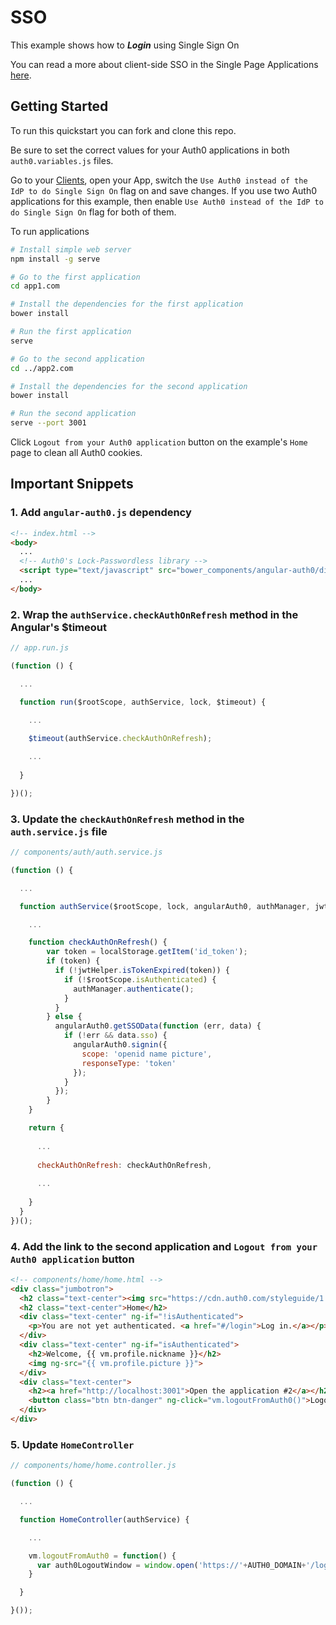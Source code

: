 # SSO

This example shows how to ***Login*** using Single Sign On

You can read a more about client-side SSO in the Single Page Applications [here](https://auth0.com/docs/sso/single-page-apps-sso). 

## Getting Started

To run this quickstart you can fork and clone this repo.

Be sure to set the correct values for your Auth0 applications in both `auth0.variables.js` files.

Go to your [Clients](https://manage.auth0.com/#/clients), open your App, switch the `Use Auth0 instead of the IdP to do Single Sign On` flag on and save changes.
If you use two Auth0 applications for this example, then enable `Use Auth0 instead of the IdP to do Single Sign On` flag for both of them.  

To run applications

```bash
# Install simple web server
npm install -g serve

# Go to the first application
cd app1.com

# Install the dependencies for the first application
bower install

# Run the first application
serve

# Go to the second application
cd ../app2.com

# Install the dependencies for the second application
bower install

# Run the second application
serve --port 3001
```

Click `Logout from your Auth0 application` button on the example's `Home` page to clean all Auth0 cookies.

## Important Snippets

### 1. Add `angular-auth0.js` dependency

```html
<!-- index.html -->
<body>
  ...
  <!-- Auth0's Lock-Passwordless library -->
  <script type="text/javascript" src="bower_components/angular-auth0/dist/angular-auth0.js"></script>
  ...
</body>
```

### 2. Wrap the `authService.checkAuthOnRefresh` method in the Angular's $timeout

```js
// app.run.js

(function () {

  ...

  function run($rootScope, authService, lock, $timeout) {
  
    ...

    $timeout(authService.checkAuthOnRefresh);

    ...
    
  }

})();
```

### 3. Update the `checkAuthOnRefresh` method in the `auth.service.js` file

```js
// components/auth/auth.service.js

(function () {

  ...

  function authService($rootScope, lock, angularAuth0, authManager, jwtHelper, $q) {

    ...

    function checkAuthOnRefresh() {
        var token = localStorage.getItem('id_token');
        if (token) {
          if (!jwtHelper.isTokenExpired(token)) {
            if (!$rootScope.isAuthenticated) {
              authManager.authenticate();
            }
          }
        } else {
          angularAuth0.getSSOData(function (err, data) {
            if (!err && data.sso) {
              angularAuth0.signin({
                scope: 'openid name picture',
                responseType: 'token'
              });
            }
          });
        }
    }

    return {
    
      ...
      
      checkAuthOnRefresh: checkAuthOnRefresh,
      
      ...
      
    }
  }
})();
```

### 4. Add the link to the second application and `Logout from your Auth0 application` button

```html
<!-- components/home/home.html -->
<div class="jumbotron">
  <h2 class="text-center"><img src="https://cdn.auth0.com/styleguide/1.0.0/img/badge.svg"></h2>
  <h2 class="text-center">Home</h2>
  <div class="text-center" ng-if="!isAuthenticated">
    <p>You are not yet authenticated. <a href="#/login">Log in.</a></p>
  </div>
  <div class="text-center" ng-if="isAuthenticated">
    <h2>Welcome, {{ vm.profile.nickname }}</h2>
    <img ng-src="{{ vm.profile.picture }}">
  </div>
  <div class="text-center">
    <h2><a href="http://localhost:3001">Open the application #2</a></h2>
    <button class="btn btn-danger" ng-click="vm.logoutFromAuth0()">Logout from your Auth0 application</button>
  </div>
</div>
```

### 5. Update `HomeController`

```js
// components/home/home.controller.js

(function () {

  ...

  function HomeController(authService) {

    ...

    vm.logoutFromAuth0 = function() {
      var auth0LogoutWindow = window.open('https://'+AUTH0_DOMAIN+'/logout', '_blank');
    }

  }

}());
```